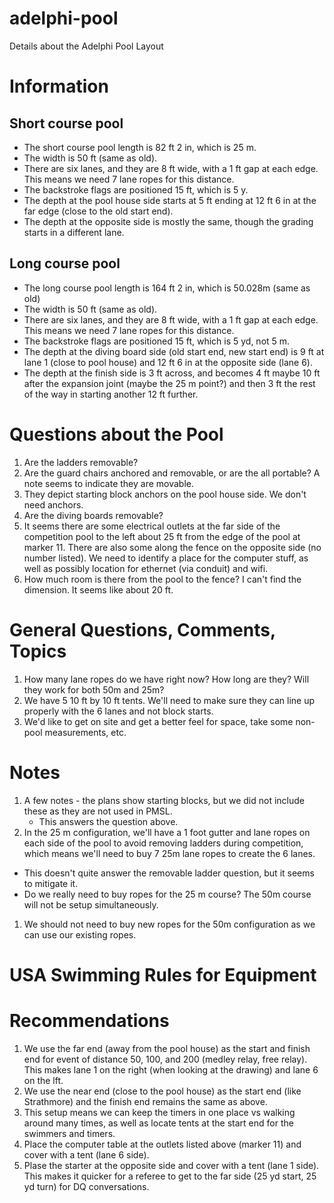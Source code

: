 # adelphi-pool

Details about the Adelphi Pool Layout

# Information

## Short course pool

* The short course pool length is 82 ft 2 in, which is 25 m.
* The width is 50 ft (same as old).
* There are six lanes, and they are 8 ft wide, with a 1 ft gap at each edge. This means we need 7 lane ropes for this distance.
* The backstroke flags are positioned 15 ft, which is 5 y.
* The depth at the pool house side starts at 5 ft ending at 12 ft 6 in at the far edge (close to the old start end).
* The depth at the opposite side is mostly the same, though the grading starts in a different lane.

## Long course pool

* The long course pool length is 164 ft 2 in, which is 50.028m (same as old)
* The width is 50 ft (same as old).
* There are six lanes, and they are 8 ft wide, with a 1 ft gap at each edge. This means we need 7 lane ropes for this distance.
* The backstroke flags are positioned 15 ft, which is 5 yd, not 5 m.
* The depth at the diving board side (old start end, new start end) is 9 ft at lane 1 (close to pool house) and 12 ft 6 in at the opposite side (lane 6).
* The depth at the finish side is 3 ft across, and becomes 4 ft maybe 10 ft after the expansion joint (maybe the 25 m point?) and then 3 ft the rest of the
way in starting another 12 ft further.

# Questions about the Pool

1. Are the ladders removable?
2. Are the guard chairs anchored and removable, or are the all portable?  A note seems to indicate they are movable.
3. They depict starting block anchors on the pool house side.  We don't need anchors.
4. Are the diving boards removable?
5. It seems there are some electrical outlets at the far side of the competition pool to the left about 25 ft from the edge of the pool at marker 11. There
   are also some along the fence on the opposite side (no number listed).  We need to identify a place for the computer stuff, as well as possibly
   location for ethernet (via conduit) and wifi.
6. How much room is there from the pool to the fence?  I can't find the dimension. It seems like about 20 ft.

# General Questions, Comments,  Topics

1. How many lane ropes do we have right now?  How long are they?  Will they work for both 50m and 25m?
2. We have 5 10 ft by 10 ft tents.  We'll need to make sure they can line up properly with the 6 lanes and not block starts.
3. We'd like to get on site and get a better feel for space, take some non-pool measurements, etc.

# Notes

1. A few notes - the plans show starting blocks, but we did not include these as they are not used in PMSL.
   * This answers the question above.
1. In the 25 m configuration, we'll have a 1 foot gutter and lane ropes on each side of the pool to avoid removing ladders during competition, which means we'll need to buy 7 25m lane ropes to create the 6 lanes.
  * This doesn't quite answer the removable ladder question, but it seems to mitigate it.
  * Do we really need to buy ropes for the 25 m course?  The 50m course will not be setup simultaneously.
1. We should not need to buy new ropes for the 50m configuration as we can use our existing ropes.

# USA Swimming Rules for Equipment

# Recommendations

1. We use the far end (away from the pool house) as the start and finish end for event of distance 50, 100, and 200 (medley relay, free relay). This makes lane 1 on the right (when
looking at the drawing) and lane 6 on the lft.
2. We use the near end (close to the pool house) as the start end (like Strathmore) and the finish end remains the same as above.
3. This setup means we can keep the timers in one place vs walking around many times, as well as locate tents at the start end for the swimmers and timers.
4. Place the computer table at the outlets listed above (marker 11) and cover with a tent (lane 6 side).
5. Plase the starter at the opposite side and cover with a tent (lane 1 side).  This makes it quicker for a referee to get to the far side (25 yd start, 25 yd turn) for DQ conversations.
